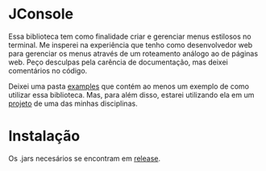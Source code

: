 # JConsole

Essa biblioteca tem como finalidade criar e gerenciar menus estilosos no terminal. Me insperei na experiência que tenho como desenvolvedor web para gerenciar os menus através de um roteamento análogo ao de páginas web. Peço desculpas pela carência de documentação, mas deixei comentários no código.

Deixei uma pasta [examples](/examples) que contém ao menos um exemplo de como utilizar essa biblioteca. Mas, para além disso, estarei utilizando ela em um [projeto](https://github.com/l-marcel/menu) de uma das minhas disciplinas.

# Instalação

Os .jars necesários se encontram em [release](https://github.com/L-Marcel/jconsole/releases).